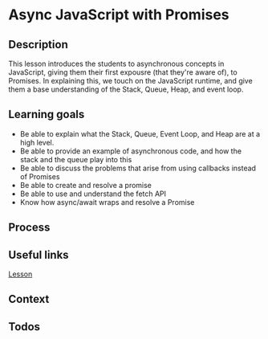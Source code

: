 # Async JavaScript with Promises

## Description

This lesson introduces the students to asynchronous concepts in JavaScript,
giving them their first expousre (that they're aware of), to Promises. In
explaining this, we touch on the JavaScript runtime, and give them a base
understanding of the Stack, Queue, Heap, and event loop.

## Learning goals

- Be able to explain what the Stack, Queue, Event Loop, and Heap are at a high
  level.
- Be able to provide an example of asynchronous code, and how the stack and the
  queue play into this
- Be able to discuss the problems that arise from using callbacks instead of
  Promises
- Be able to create and resolve a promise
- Be able to use and understand the fetch API
- Know how async/await wraps and resolve a Promise

## Process

## Useful links

[Lesson](http://frontend.turing.io/lessons/module-3/promises.html)

## Context

## Todos
